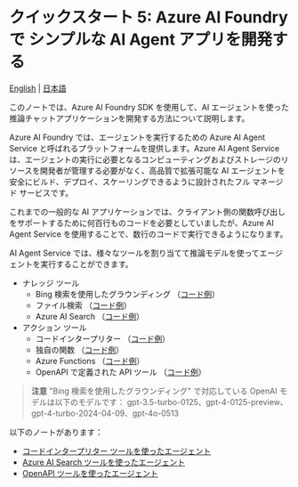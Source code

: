 # クイックスタート 5: Azure AI Foundry で シンプルな AI Agent アプリを開発する

[English](./README.md) | [日本語](./README.ja.md)

このノートでは、Azure AI Foundry SDK を使用して、AI エージェントを使った推論チャットアプリケーションを開発する方法について説明します。

Azure AI Foundry では、エージェントを実行するための Azure AI Agent Service と呼ばれるプラットフォームを提供します。Azure AI Agent Service は、エージェントの実行に必要となるコンピューティングおよびストレージのリソースを開発者が管理する必要がなく、高品質で拡張可能な AI エージェントを安全にビルド、デプロイ、スケーリングできるように設計されたフル マネージド サービスです。

これまでの一般的な AI アプリケーションでは、クライアント側の関数呼び出しをサポートするために何百行ものコードを必要としていましたが、Azure AI Agent Service を使用することで、数行のコードで実行できるようになります。

AI Agent Service では、様々なツールを割り当てて推論モデルを使ってエージェントを実行することができます。

- ナレッジ ツール
  - Bing 検索を使用したグラウンディング （[コード例](https://learn.microsoft.com/ja-jp/azure/ai-services/agents/how-to/tools/bing-grounding?tabs=python&pivots=code-example)）
  - ファイル検索 （[コード例](https://learn.microsoft.com/ja-jp/azure/ai-services/agents/how-to/tools/file-search?tabs=python&pivots=azure-blob-storage-code-examples)）
  - Azure AI Search （[コード例](https://learn.microsoft.com/ja-jp/azure/ai-services/agents/how-to/tools/azure-ai-search?tabs=azurecli%2Cpython&pivots=code-examples)）
- アクション ツール
  - コードインタープリター （[コード例](https://learn.microsoft.com/ja-jp/azure/ai-services/agents/how-to/tools/code-interpreter?tabs=python&pivots=overview)）
  - 独自の関数 （[コード例](https://learn.microsoft.com/ja-jp/azure/ai-services/agents/how-to/tools/function-calling?tabs=python&pivots=code-example)）
  - Azure Functions （[コード例](https://learn.microsoft.com/ja-jp/azure/ai-services/agents/how-to/tools/azure-functions?pivots=code-example)）
  - OpenAPI で定義された API ツール （[コード例](https://learn.microsoft.com/ja-jp/azure/ai-services/agents/how-to/tools/openapi-spec?tabs=python&pivots=code-example)）

> **注意**
> "Bing 検索を使用したグラウンディング" で対応している OpenAI モデルは以下のモデルです：
> gpt-3.5-turbo-0125、gpt-4-0125-preview、gpt-4-turbo-2024-04-09、gpt-4o-0513

以下のノートがあります：

- [コードインタープリター ツールを使ったエージェント](./agent_chat.ipynb)
- [Azure AI Search ツールを使ったエージェント](./agent_chat_aisearch.ipynb)
- [OpenAPI ツールを使ったエージェント](./agent_chat_openapi.ipynb)
